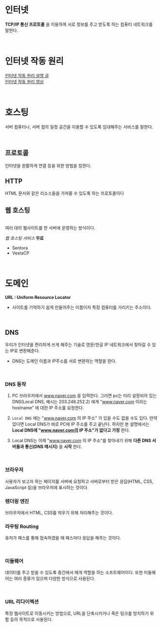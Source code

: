 # 인터넷 

__TCP/IP 통신 프로토콜__ 을 이용하여 서로 정보를 주고 받도록 하는 컴퓨터 네트워크를 말한다.  

<br>

# 인터넷 작동 원리

[인터넷 작동 원리 설명 글](https://developer.mozilla.org/ko/docs/Learn/Common_questions/How_does_the_Internet_work)  <br>
[인터넷 작동 원리 영상 ](https://www.youtube.com/watch?v=o5yBl59wRbY&ab_channel=%EA%B3%B5%ED%95%99%EC%BD%94%EB%84%88)

<br>


# 호스팅

서버 컴퓨터나, 서버 컴의 일정 공간을 이용할 수 있도록 임대해주는 서비스를 말한다.  

<br>

## 프로토콜 

인터넷을 원활하게 연결 등을 위한 방법을 칭한다.

## HTTP 

HTML 문서와 같은 리소스들을 가져올 수 있도록 하는 프로토콜이다
## 웹 호스팅

<br>
여러 대의 웹사이트를 한 서버에 운영하는 방식이다. 
<br>

_웹 호스팅 서비스_
 __무료__
  - Sentora
  - VestaCP

<br>

# 도메인

__URL : Uniform Resource Locator__

 - 사이트를 기억하기 쉽게 만들어주는 이름이자 특정 컴퓨터를 가리키는 주소이다.

 <br>

## DNS 

우리가 인터넷을 편리하게 쓰게 해주는 기술로 영문/한글 IP 네트워크에서 찾아갈 수 있는 IP로 변환해준다.

- DNS는 도메인 이름과 IP주소를 서로 변환하는 역할을 한다.

<br>

### DNS 동작

1. PC 브라우저에서 www.naver.com 을 입력한다. 그러면 pc는 미리 설정되어 있는 DNS(Local DNS, 예시는 203.248.252.2) 에게 "www.naver.com 이라는 hostname" 에 대한 IP 주소를 요청한다.

2. ``Local DNS`` 에는 "www.naver.com 의 IP 주소" 가 있을 수도 없을 수도 있다. 만약 있다면 Local DNS가 바로 PC에 IP 주소를 주고 끝난다. 하지만 본 설명에서는 __Local DNS에 "www.naver.com의 IP 주소"가 없다고 가정__ 한다.

3. Local DNS는 이제 "www.naver.com 의 IP 주소"를 찾아내기 위해 __다른 DNS 서버들과 통신(DNS 메시지)__ 을 __시작__ 한다.

<br>

### 브라우저

사용자가 보고자 하는 페이지를 서버에 요청하고 서버로부터 받은 응답(HTML, CSS, JavaScript 등)을 브라우저에 표시하는 것이다.

### 렌더링 엔진

브라우저에서 HTML, CSS를 띄우기 위해 처리해주는 것이다.

### 라우팅 Routing

유저가 패스를 통해 접속하였을 때 패스마다 응답을 해주는 것이다.

<br>

### 미들웨어

  데이터를 주고 받을 수 있도록 중간에서 매개 역할을 하는 소프트웨어이다.
  또한 미들웨어는 여러 종류가 있으며 다양한 방식으로 사용된다.

<br>

  ### URL 리다이렉션

  특정 웹사이트로 이동시키는 방법으로, URL을 단축시키거나 죽은 링크를 방지하기 위함 등의 목적으로 사용된다.